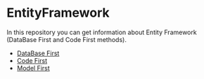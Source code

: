 # EntityFramework
In this repository you can get information about Entity Framework (DataBase First and Code First methods).<br/>
* [DataBase First](https://github.com/merisahakyan/EntityFramework/tree/master/DataBaseFirst)
* [Code First]()
* [Model First](https://github.com/merisahakyan/EntityFramework/tree/master/Program)
